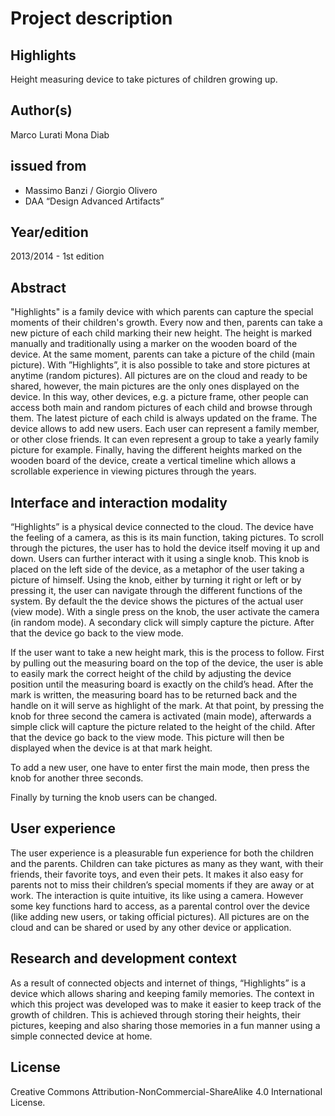 Project description
================

Highlights
--------
Height measuring device to take pictures of children growing up.


Author(s)
--------
Marco Lurati
Mona Diab

issued from
--------
- Massimo Banzi / Giorgio Olivero
- DAA “Design Advanced Artifacts” 

Year/edition
--------
2013/2014 - 1st edition

Abstract
--------

"Highlights" is a family device with which parents can capture the special moments of their children's growth. Every now and then, parents can take a new picture of each child marking their new height. The height is marked manually and traditionally using a marker on the wooden board of the device. At the same moment, parents can take a picture of the child (main picture). With ”Highlights”, it is also possible to take and store pictures at anytime (random pictures). All pictures are on the cloud and ready to be shared, however, the main pictures are the only ones displayed on the device. In this way, other devices, e.g. a picture frame, other people can access both main and random pictures of each child and browse through them. The latest picture of each child is always updated on the frame. The device allows to add new users. Each user can represent a family member, or other close friends. It can even represent a group to take a yearly family picture for example. Finally, having the different heights marked on the wooden board of the device, create a vertical timeline which allows a scrollable experience in viewing pictures through the years. 


Interface and interaction modality
--------


“Highlights” is a physical device connected to the cloud. The device have the feeling of a camera, as this is its main function, taking pictures. To scroll through the pictures, the user has to hold the device itself moving it up and down. Users can further interact with it using a single knob. This knob is placed on the left side of the device, as a metaphor of the user taking a picture of himself. Using the knob, either by turning it right or left or by pressing it, the user can navigate through the different functions of the system. By default the the device shows the pictures of the actual user (view mode). With a single press on the knob, the user activate the camera (in random mode). A secondary click will simply capture the picture. After that the device go back to the view mode.

If the user want to take a new height mark, this is the process to follow. First by pulling out the measuring board on the top of the device, the user is able to easily mark the correct height of the child by adjusting the device position until the measuring board is exactly on the child’s head. After the mark is written, the measuring board has to be returned back and the handle on it will serve as highlight of the mark.
At that point, by pressing the knob for three second the camera is activated (main mode), afterwards a simple click will capture the picture related to the height of the child. After that the device go back to the view mode.
This picture will then be displayed when the device is at that mark height.

To add a new user, one have to enter first the main mode, then press the knob for another three seconds.

Finally by turning the knob users can be changed.


User experience
--------

The user experience is a pleasurable fun experience for both the children and the parents. Children can take pictures as many as they want, with their friends, their favorite toys, and even their pets. It makes it also easy for parents not to miss their children’s special moments if they are away or at work. The interaction is quite intuitive, its like using a camera. However some key functions hard to access, as a parental control over the device (like adding new users, or taking official pictures). All pictures are on the cloud and can be shared or used by any other device or application.


Research and development context
--------

As a result of connected objects and internet of things, “Highlights” is a device which allows sharing and keeping family memories. The context in which this project was developed was to make it easier to keep track of the growth of children. This is achieved through storing their heights, their pictures, keeping and also sharing those memories in a fun manner using a simple connected device at home.


License
--------
Creative Commons Attribution-NonCommercial-ShareAlike 4.0 International License.
